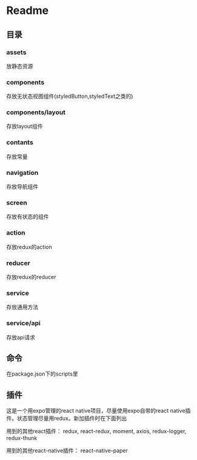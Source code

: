 # Readme

## 目录

### assets

放静态资源

### components

存放无状态视图组件(styledButton,styledText之类的)

### components/layout

存放layout组件

### contants

存放常量

### navigation

存放导航组件

### screen

存放有状态的组件

### action

存放redux的action

### reducer

存放redux的reducer

### service

存放通用方法

### service/api

存放api请求

## 命令

在package.json下的scripts里

## 插件

这是一个用expo管理的react native项目，尽量使用expo自带的react native插件。状态管理尽量用redux。新加插件时在下面列出

用到的其他react插件：
  redux, react-redux, moment, axios, redux-logger, redux-thunk

用到的其他react-native插件：
  react-native-paper
